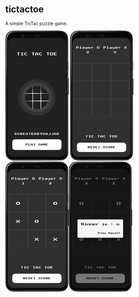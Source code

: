 # tictactoe
A simple TicTac puzzle game.
<p align="left"> <img src="https://github.com/sajjadabbasi1383/TicTacToe/blob/master/assets/images/Screenshot_1.png" width="200" height="410"/>
<img src="https://github.com/sajjadabbasi1383/TicTacToe/blob/master/assets/images/Screenshot_2.png" width="200" height="410"/><img src="https://github.com/sajjadabbasi1383/TicTacToe/blob/master/assets/images/Screenshot_3.png" width="200" height="410"/><img src="https://github.com/sajjadabbasi1383/TicTacToe/blob/master/assets/images/Screenshot_4.png" width="200" height="410"/>


